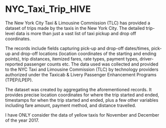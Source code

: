 # NYC_Taxi_Trip_HIVE
The New York City Taxi & Limousine Commission (TLC) has provided a dataset of trips made by the taxis in the New York City. 
The detailed trip-level data is more than just a vast list of taxi pickup and drop off coordinates. 

The records include fields capturing pick-up and drop-off dates/times, pick-up and drop-off locations (location coordinates of the starting and ending points), trip distances, itemized fares, rate types, payment types, driver-reported passenger counts etc. 
The data used was collected and provided to the NYC Taxi and Limousine Commission (TLC) by technology providers authorized under the Taxicab & Livery Passenger Enhancement Programs (TPEP/LPEP). 

The dataset was created by aggregating the aforementioned records. It provides precise location coordinates for where the trip started and ended, timestamps for when the trip started and ended, plus a few other variables including fare amount, payment method, and distance travelled.

I have ONLY consider the data of yellow taxis for November and December of the year 2017.
